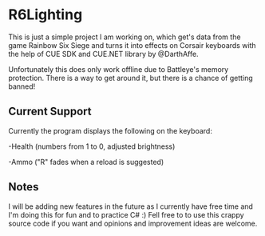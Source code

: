 # R6Lighting
This is just a simple project I am working on, which get's data from the game Rainbow Six Siege and turns it into effects on Corsair keyboards with the help of CUE SDK and CUE.NET library by @DarthAffe.

Unfortunately this does only work offline due to Battleye's memory protection. There is a way to get around it, but there is a chance of getting banned!

## Current Support

Currently the program displays the following on the keyboard:

-Health (numbers from 1 to 0, adjusted brightness)

-Ammo ("R" fades when a reload is suggested)

## Notes

I will be adding new features in the future as I currently have free time and I'm doing this for fun and to practice C# :)
Fell free to to use this crappy source code if you want and opinions and improvement ideas are welcome.




